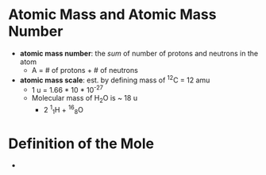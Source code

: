 # Atomic Mass and Atomic Mass Number
- **atomic mass number**: the *sum* of number of protons and neutrons in the atom
	- A = # of protons + # of neutrons
- **atomic mass scale**: est. by defining mass of <sup>12</sup>C = 12 amu
	- 1 u = 1.66 * 10 * 10<sup>-27</sup>
	- Molecular mass of H<sub>2</sub>O is ~ 18 u
		- 2 <sup>1</sup><sub>1</sub>H + <sup>16</sup><sub>8</sub>O

# Definition of the Mole
-